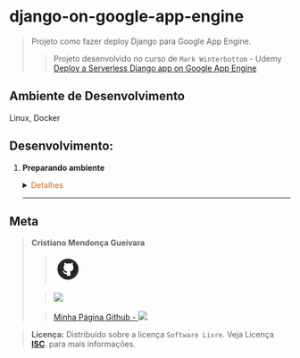 # django-on-google-app-engine
>Projeto como fazer deploy Django para Google App Engine.
> 
>>Projeto desenvolvido no curso de  `Mark Winterbottom` - Udemy [Deploy a Serverless Django app on Google App Engine](https://www.udemy.com/course/serverless/learn/lecture/27345722#overview)

## Ambiente de Desenvolvimento
Linux, Docker
## Desenvolvimento:
1. <span style="color:383E42"><b>Preparando ambiente</b></span>
    <details><summary><span style="color:Chocolate">Detalhes</span></summary>
    <p>

    - Criar repositório no github

    - Incluir README com estrutura básica

    - Incluir gitignore
        Defina - python, django, visualstudiocode em [gitignore io](https://www.toptal.com/developers/gitignore)
        Incluir os diretórios static e data ao gitignore
        ```
        /static
        /data
        ```
    - Criar arquivo `requirements.txt`

    - Criar `Docker file`

    - Criar `.dockerignore`

    </p>

    </details> 

    ---

## Meta
><span style="color:383E42"><b>Cristiano Mendonça Gueivara</b> </span>
>
>>[<img src="readmeImages/githubIcon.png">](https://github.com/sspectro "Meu perfil no github")
>
>><a href="https://linkedin.com/in/cristiano-m-gueivara/"><img src="https://img.shields.io/badge/-LinkedIn-%230077B5?style=for-the-badge&logo=linkedin&logoColor=white"></a> 
>
>>[Minha Página Github - <img src="readmeImages/favicon.ico">](https://sspectro.github.io/#home "Minha Página no github")<br>



><span style="color:383E42"><b>Licença:</b> </span> Distribuído sobre a licença `Software Livre`. Veja Licença **[ISC](https://opensource.org/license/isc-license-txt/)**. para mais informações.